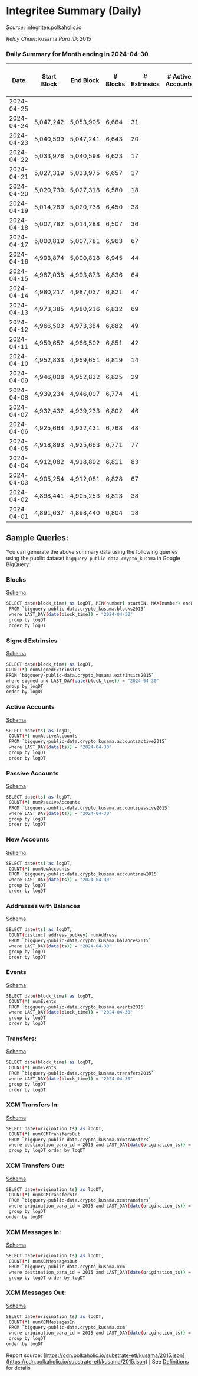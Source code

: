 # Integritee Summary (Daily)

_Source_: [integritee.polkaholic.io](https://integritee.polkaholic.io)

*Relay Chain*: kusama
*Para ID*: 2015



### Daily Summary for Month ending in 2024-04-30


| Date    | Start Block | End Block | # Blocks | # Extrinsics | # Active Accounts | # Passive Accounts | # New Accounts | # Addresses | # Events  | # Transfers ($USD) | # XCM Transfers In ($USD) | # XCM Transfers Out ($USD) | # XCM In | # XCM Out | Issues |
|---------|-------------|-----------|----------|--------------|-------------------|--------------------|----------------|-------------|-----------|--------------------|---------------------------|----------------------------|----------|-----------|--------|
| 2024-04-25 |  |  |  |  |  |  |  |  |  |   |   |   |  |  |  |
| 2024-04-24 | 5,047,242 | 5,053,905 | 6,664 | 31 |  |  |  |  | 13,589 | 21 ($3,624.39) |   |   |  |  |  |
| 2024-04-23 | 5,040,599 | 5,047,241 | 6,643 | 20 |  |  |  |  | 13,457 | 14 ($3,352.35) |   |   |  |  |  |
| 2024-04-22 | 5,033,976 | 5,040,598 | 6,623 | 17 |  |  |  |  | 13,373 | 9 ($6,821.18) |   |   |  |  |  |
| 2024-04-21 | 5,027,319 | 5,033,975 | 6,657 | 17 |  |  |  | 13,755 | 13,464 | 10 ($1,555.51) |   |   |  |  |  |
| 2024-04-20 | 5,020,739 | 5,027,318 | 6,580 | 18 |  |  |  |  | 13,297 | 11 ($4,089.16) |   |   |  |  |  |
| 2024-04-19 | 5,014,289 | 5,020,738 | 6,450 | 38 |  |  |  |  | 13,202 | 29 ($21,346.96) |   |   |  |  |  |
| 2024-04-18 | 5,007,782 | 5,014,288 | 6,507 | 36 |  |  |  | 13,751 | 13,304 | 31 ($11,088.92) |   |   |  |  |  |
| 2024-04-17 | 5,000,819 | 5,007,781 | 6,963 | 67 |  |  |  | 13,753 | 14,435 | 60 ($30,326.76) |   |   |  |  |  |
| 2024-04-16 | 4,993,874 | 5,000,818 | 6,945 | 44 |  |  |  | 13,750 | 14,253 | 38 ($31,087.42) |   |   |  |  |  |
| 2024-04-15 | 4,987,038 | 4,993,873 | 6,836 | 64 |  |  |  | 13,750 | 14,207 | 53 ($15,663.09) |   |   |  |  |  |
| 2024-04-14 | 4,980,217 | 4,987,037 | 6,821 | 47 |  |  |  | 13,747 | 14,019 | 41 ($18,994.13) |   |   |  |  |  |
| 2024-04-13 | 4,973,385 | 4,980,216 | 6,832 | 69 |  |  |  | 13,747 | 14,222 | 57 ($29,168.85) |   |   |  |  |  |
| 2024-04-12 | 4,966,503 | 4,973,384 | 6,882 | 49 |  |  |  | 13,746 | 14,171 | 32 ($12,360.31) |   |   |  |  |  |
| 2024-04-11 | 4,959,652 | 4,966,502 | 6,851 | 42 |  |  |  | 13,743 | 14,065 | 34 ($9,275.84) |   |   |  |  |  |
| 2024-04-10 | 4,952,833 | 4,959,651 | 6,819 | 14 |  |  |  | 13,742 | 13,758 | 7 ($1,118.78) |   |   |  |  |  |
| 2024-04-09 | 4,946,008 | 4,952,832 | 6,825 | 29 |  |  |  | 13,743 | 13,871 | 23 ($6,556.47) |   |   |  |  |  |
| 2024-04-08 | 4,939,234 | 4,946,007 | 6,774 | 41 |  |  |  | 13,743 | 13,875 | 31 ($16,577.23) |   |   |  |  |  |
| 2024-04-07 | 4,932,432 | 4,939,233 | 6,802 | 46 |  |  |  | 13,743 | 13,965 | 38 ($17,212.42) |   |   |  |  |  |
| 2024-04-06 | 4,925,664 | 4,932,431 | 6,768 | 48 |  |  |  | 13,744 | 13,911 | 35 ($18,041.49) |   |   |  |  |  |
| 2024-04-05 | 4,918,893 | 4,925,663 | 6,771 | 77 |  |  |  | 13,740 | 14,223 | 73 ($55,687.39) |   |   |  |  |  |
| 2024-04-04 | 4,912,082 | 4,918,892 | 6,811 | 83 |  |  |  | 13,738 | 14,281 | 68 ($48,227.98) |   |   |  |  |  |
| 2024-04-03 | 4,905,254 | 4,912,081 | 6,828 | 67 |  |  |  | 13,736 | 14,234 | 66 ($29,466.38) |   |   |  |  |  |
| 2024-04-02 | 4,898,441 | 4,905,253 | 6,813 | 38 |  |  |  | 13,723 | 13,940 | 36 ($22,268.79) |   |   |  |  |  |
| 2024-04-01 | 4,891,637 | 4,898,440 | 6,804 | 18 |  |  |  | 13,720 | 13,761 | 14 ($6,892.47) |   |   |  |  |  |

## Sample Queries:
You can generate the above summary data using the following queries using the public dataset `bigquery-public-data.crypto_kusama` in Google BigQuery:


### Blocks 

[Schema](https://github.com/colorfulnotion/substrate-etl/blob/main/schema/blocks.json)

```bash
SELECT date(block_time) as logDT, MIN(number) startBN, MAX(number) endBN, COUNT(*) numBlocks 
 FROM `bigquery-public-data.crypto_kusama.blocks2015`  
 where LAST_DAY(date(block_time)) = "2024-04-30" 
 group by logDT 
 order by logDT
```

### Signed Extrinsics 

[Schema](https://github.com/colorfulnotion/substrate-etl/blob/main/schema/extrinsics.json)

```bash
SELECT date(block_time) as logDT, 
COUNT(*) numSignedExtrinsics 
FROM `bigquery-public-data.crypto_kusama.extrinsics2015`  
where signed and LAST_DAY(date(block_time)) = "2024-04-30" 
group by logDT 
order by logDT
```

### Active Accounts 

[Schema](https://github.com/colorfulnotion/substrate-etl/blob/main/schema/accountsactive.json)

```bash
SELECT date(ts) as logDT, 
 COUNT(*) numActiveAccounts 
 FROM `bigquery-public-data.crypto_kusama.accountsactive2015` 
 where LAST_DAY(date(ts)) = "2024-04-30" 
 group by logDT 
 order by logDT
```

### Passive Accounts 

[Schema](https://github.com/colorfulnotion/substrate-etl/blob/main/schema/accountspassive.json)

```bash
SELECT date(ts) as logDT, 
 COUNT(*) numPassiveAccounts 
 FROM `bigquery-public-data.crypto_kusama.accountspassive2015` 
 where LAST_DAY(date(ts)) = "2024-04-30" 
 group by logDT 
 order by logDT
```

### New Accounts 

[Schema](https://github.com/colorfulnotion/substrate-etl/blob/main/schema/accountsnew.json)

```bash
SELECT date(ts) as logDT, 
 COUNT(*) numNewAccounts 
 FROM `bigquery-public-data.crypto_kusama.accountsnew2015` 
 where LAST_DAY(date(ts)) = "2024-04-30" 
 group by logDT
 order by logDT
```

### Addresses with Balances 

[Schema](https://github.com/colorfulnotion/substrate-etl/blob/main/schema/balances.json)

```bash
SELECT date(ts) as logDT,
 COUNT(distinct address_pubkey) numAddress 
 FROM `bigquery-public-data.crypto_kusama.balances2015` 
 where LAST_DAY(date(ts)) = "2024-04-30" 
 group by logDT 
 order by logDT
```

### Events 

[Schema](https://github.com/colorfulnotion/substrate-etl/blob/main/schema/events.json)

```bash
SELECT date(block_time) as logDT, 
 COUNT(*) numEvents 
 FROM `bigquery-public-data.crypto_kusama.events2015` 
 where LAST_DAY(date(block_time)) = "2024-04-30" 
 group by logDT 
 order by logDT
```

### Transfers:

[Schema](https://github.com/colorfulnotion/substrate-etl/blob/main/schema/transfers.json)

```bash
SELECT date(block_time) as logDT, 
 COUNT(*) numEvents 
 FROM `bigquery-public-data.crypto_kusama.transfers2015` 
 where LAST_DAY(date(block_time)) = "2024-04-30" 
 group by logDT 
 order by logDT
```

### XCM Transfers In: 

[Schema](https://github.com/colorfulnotion/substrate-etl/blob/main/schema/xcmtransfers.json)

```bash
SELECT date(origination_ts) as logDT, 
 COUNT(*) numXCMTransfersOut 
 FROM `bigquery-public-data.crypto_kusama.xcmtransfers` 
 where destination_para_id = 2015 and LAST_DAY(date(origination_ts)) = "2024-04-30" 
 group by logDT order by logDT
```

### XCM Transfers Out: 

[Schema](https://github.com/colorfulnotion/substrate-etl/blob/main/schema/xcmtransfers.json)

```bash
SELECT date(origination_ts) as logDT, 
 COUNT(*) numXCMTransfersIn 
 FROM `bigquery-public-data.crypto_kusama.xcmtransfers` 
 where origination_para_id = 2015 and LAST_DAY(date(origination_ts)) = "2024-04-30" 
 group by logDT 
order by logDT
```

### XCM Messages In: 

[Schema](https://github.com/colorfulnotion/substrate-etl/blob/main/schema/xcm.json)

```bash
SELECT date(origination_ts) as logDT, 
 COUNT(*) numXCMMessagesOut 
 FROM `bigquery-public-data.crypto_kusama.xcm` 
 where destination_para_id = 2015 and LAST_DAY(date(origination_ts)) = "2024-04-30" 
 group by logDT order by logDT
```

### XCM Messages Out: 

[Schema](https://github.com/colorfulnotion/substrate-etl/blob/main/schema/xcm.json)

```bash
SELECT date(origination_ts) as logDT, 
 COUNT(*) numXCMMessagesIn 
 FROM `bigquery-public-data.crypto_kusama.xcm` 
 where origination_para_id = 2015 and LAST_DAY(date(origination_ts)) = "2024-04-30" 
 group by logDT 
order by logDT
```


Report source: [https://cdn.polkaholic.io/substrate-etl/kusama/2015.json](https://cdn.polkaholic.io/substrate-etl/kusama/2015.json) | See [Definitions](/DEFINITIONS.md) for details
